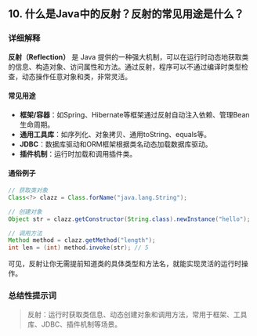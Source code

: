 ## 10. 什么是Java中的反射？反射的常见用途是什么？

### 详细解释

**反射（Reflection）** 是 Java 提供的一种强大机制，可以在运行时动态地获取类的信息、构造对象、访问属性和方法。通过反射，程序可以不通过编译时类型检查，动态操作任意对象和类，非常灵活。

#### 常见用途
- **框架/容器**：如Spring、Hibernate等框架通过反射自动注入依赖、管理Bean生命周期。
- **通用工具库**：如序列化、对象拷贝、通用toString、equals等。
- **JDBC**：数据库驱动和ORM框架根据类名动态加载数据库驱动。
- **插件机制**：运行时加载和调用插件类。

#### 通俗例子
```java
// 获取类对象
Class<?> clazz = Class.forName("java.lang.String");

// 创建对象
Object str = clazz.getConstructor(String.class).newInstance("hello");

// 调用方法
Method method = clazz.getMethod("length");
int len = (int) method.invoke(str); // 5
```
可见，反射让你无需提前知道类的具体类型和方法名，就能实现灵活的运行时操作。

### 总结性提示词

> 反射：运行时获取类信息、动态创建对象和调用方法，常用于框架、工具库、JDBC、插件机制等场景。

